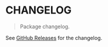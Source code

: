 # CHANGELOG

> Package changelog.

See [GitHub Releases](https://github.com/stdlib-js/stats-base-dists-f-mean/releases) for the changelog.